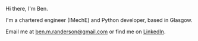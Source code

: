 Hi there, I'm Ben.

I'm a chartered engineer (IMechE) and Python developer, based in Glasgow.

Email me at [ben.m.randerson@gmail.com](mailto:ben.m.randerson@gmail.com?subject=Hi) or find me on [LinkedIn](https://www.linkedin.com/in/ben-randerson).

